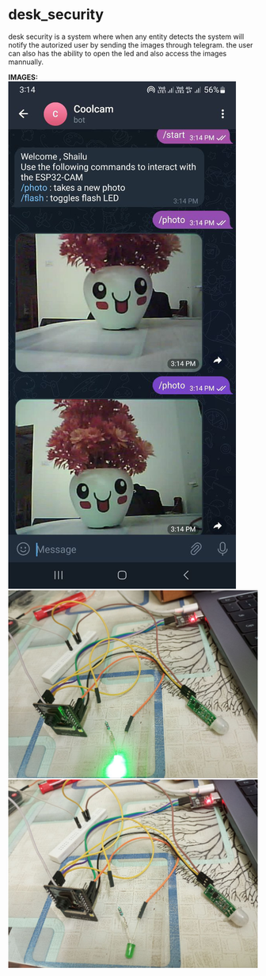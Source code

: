 # desk_security
  desk security is a system where when any entity detects the system will notify the autorized user by sending the images through telegram.
  the user can also has the ability to open the led and also access the images mannually.

  <b>IMAGES:</b>
  <br>
  <img src="https://raw.githubusercontent.com/ritheshjaston/desk_security/master/images/pic4.jpg"/>
  <img src="https://raw.githubusercontent.com/ritheshjaston/desk_security/master/images/pic2.jpg"/>
  <img src="https://raw.githubusercontent.com/ritheshjaston/desk_security/master/images/pic3.jpg"/>
